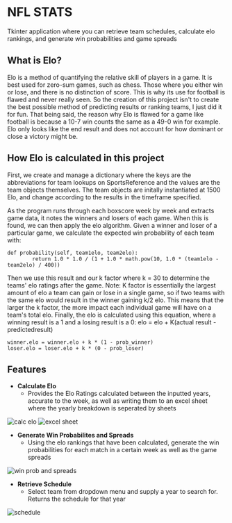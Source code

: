 # NFL STATS
Tkinter application where you can retrieve team schedules, calculate elo rankings, and generate win probabilities and game spreads

## What is Elo?
Elo is a method of quantifying the relative skill of players in a game. It is best used for zero-sum games, such as chess. Those where you either win or lose, and there is no distinction of score. This is why its use for football is flawed and never really seen. So the creation of this project isn't to create the best possible method of predicting results or ranking teams, I just did it for fun. That being said, the reason why Elo is flawed for a game like football is because a 10-7 win counts the same as a 49-0 win for example. Elo only looks like the end result and does not account for how dominant or close a victory might be.

## How Elo is calculated in this project
First, we create and manage a dictionary where the keys are the abbreviations for team lookups on SportsReference and the values are the team objects themselves. The team objects are initally instantiated at 1500 Elo, and change according to the results in the timeframe specified.

As the program runs through each boxscore week by week and extracts game data, it notes the winners and losers of each game. When this is found, we can then apply the elo algorithm. Given a winner and loser of a particular game, we calculate the expected win probability of each team with:
```
def probability(self, team1elo, team2elo):
        return 1.0 * 1.0 / (1 + 1.0 * math.pow(10, 1.0 * (team1elo - team2elo) / 400))
```
Then we use this result and our k factor where k = 30 to determine the teams' elo ratings after the game.
Note: K factor is essentially the largest amount of elo a team can gain or lose in a single game, so if two teams with the same elo would result in the winner gaining k/2 elo. This means that the larger the k factor, the more impact each individual game will have on a team's total elo. 
Finally, the elo is calculated using this equation, where a winning result is a 1 and a losing result is a 0:
 elo = elo + K(actual result - predictedresult)
```
winner.elo = winner.elo + k * (1 - prob_winner)
loser.elo = loser.elo + k * (0 - prob_loser)
```



## Features
  * **Calculate Elo**
    - Provides the Elo Ratings calculated between the inputted years, accurate to the week, as well as writing them to an excel sheet where the yearly breakdown is seperated by sheets
    
  ![calc elo](https://i.gyazo.com/b5b998de275eac33dcffc990b4d7756c.png)
  ![excel sheet](https://i.gyazo.com/dd649ec54861d1a92716459e48ee8814.png)
  
  * **Generate Win Probabilites and Spreads**
    - Using the elo rankings that have been calculated, generate the win probabilities for each match in a certain week as well as the game spreads
   
   ![win prob and spreads](https://i.gyazo.com/ee29b88f5eb5f0a621302e84738736af.png)
  
  * **Retrieve Schedule**
    - Select team from dropdown menu and supply a year to search for. Returns the schedule for that year
   
   ![schedule](https://i.gyazo.com/44ed39f82690caa73a6cf2aeaddf2d3f.png)
    
  
  
